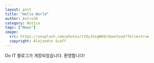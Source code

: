 ```yaml
---
layout: post
title: "Hello World"
author: Astro36
category: Notice
tags: ["News"]
image:
  src: https://unsplash.com/photos/YZdyJGsgW68/download?force=true
  copyright: Alejandro Scaff
---
```


Do IT 블로그가 개장되었습니다. 환영합니다!
